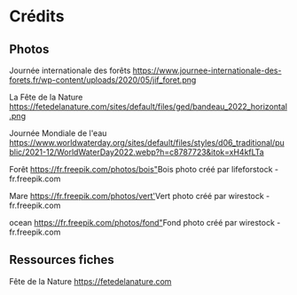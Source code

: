 # Crédits #

## Photos

Journée internationale des forêts <https://www.journee-internationale-des-forets.fr/wp-content/uploads/2020/05/jif_foret.png>

La Fête de la Nature <https://fetedelanature.com/sites/default/files/ged/bandeau_2022_horizontal.png>

Journée Mondiale de l'eau <https://www.worldwaterday.org/sites/default/files/styles/d06_traditional/public/2021-12/WorldWaterDay2022.webp?h=c8787723&itok=xH4kfLTa>

Forêt <https://fr.freepik.com/photos/bois">Bois photo créé par lifeforstock - fr.freepik.com

Mare <https://fr.freepik.com/photos/vert'>Vert photo créé par wirestock - fr.freepik.com

ocean <https://fr.freepik.com/photos/fond">Fond photo créé par wirestock - fr.freepik.com

## Ressources fiches

Fête de la Nature <https://fetedelanature.com>